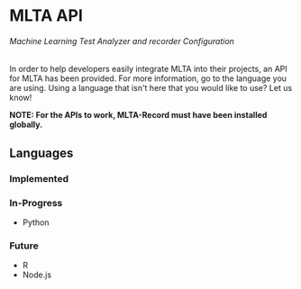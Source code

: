 # MLTA API
###### Machine Learning Test Analyzer and recorder Configuration
In order to help developers easily integrate MLTA into their projects, an API for MLTA has been provided.
For more information, go to the language you are using. Using a language that isn't here that you would like to use? Let us know!

**NOTE: For the APIs to work, MLTA-Record must have been installed globally.**


## Languages

### Implemented

### In-Progress
- Python

### Future
- R
- Node.js
